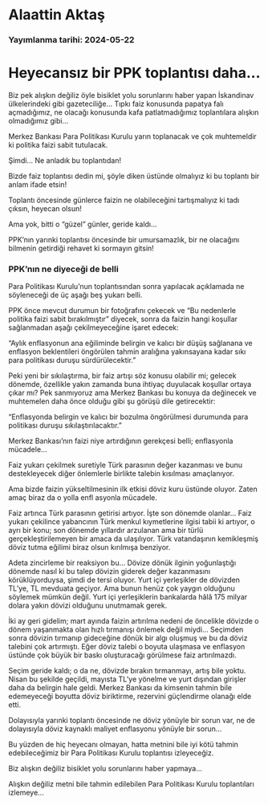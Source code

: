 # Alaattin Aktaş

### Yayımlanma tarihi: 2024-05-22

# Heyecansız bir PPK toplantısı daha...

Biz pek alışkın değiliz öyle bisiklet yolu sorunlarını haber yapan İskandinav ülkelerindeki gibi gazeteciliğe... Tıpkı faiz konusunda papatya falı açmadığımız, ne olacağı konusunda kafa patlatmadığımız toplantılara alışkın olmadığımız gibi...

Merkez Bankası Para Politikası Kurulu yarın toplanacak ve çok muhtemeldir ki politika faizi sabit tutulacak.

Şimdi... Ne anladık bu toplantıdan!

Bizde faiz toplantısı dedin mi, şöyle diken üstünde olmalıyız ki bu toplantı bir anlam ifade etsin!

Toplantı öncesinde günlerce faizin ne olabileceğini tartışmalıyız ki tadı çıksın, heyecan olsun!

Ama yok, bitti o “güzel” günler, geride kaldı...

PPK’nın yarınki toplantısı öncesinde bir umursamazlık, bir ne olacağını bilmenin getirdiği rehavet ki sormayın gitsin!


### PPK’nın ne diyeceği de belli

Para Politikası Kurulu’nun toplantısından sonra yapılacak açıklamada ne söyleneceği de üç aşağı beş yukarı belli.

PPK önce mevcut durumun bir fotoğrafını çekecek ve “Bu nedenlerle politika faizi sabit bırakılmıştır” diyecek, sonra da faizin hangi koşullar sağlanmadan aşağı çekilmeyeceğine işaret edecek:

“Aylık enflasyonun ana eğiliminde belirgin ve kalıcı bir düşüş sağlanana ve enflasyon beklentileri öngörülen tahmin aralığına yakınsayana kadar sıkı para politikası duruşu sürdürülecektir.”

Peki yeni bir sıkılaştırma, bir faiz artışı söz konusu olabilir mi; gelecek dönemde, özellikle yakın zamanda buna ihtiyaç duyulacak koşullar ortaya çıkar mı? Pek sanmıyoruz ama Merkez Bankası bu konuya da değinecek ve muhtemelen daha önce olduğu gibi şu görüşü dile getirecektir:

“Enflasyonda belirgin ve kalıcı bir bozulma öngörülmesi durumunda para politikası duruşu sıkılaştırılacaktır.”

Merkez Bankası’nın faizi niye artırdığının gerekçesi belli; enflasyonla mücadele...

Faiz yukarı çekilmek suretiyle Türk parasının değer kazanması ve bunu destekleyecek diğer önlemlerle birlikte talebin kısılması amaçlanıyor.

Ama bizde faizin yükseltilmesinin ilk etkisi döviz kuru üstünde oluyor. Zaten amaç biraz da o yolla enfl asyonla mücadele.

Faiz artınca Türk parasının getirisi artıyor. İşte son dönemde olanlar... Faiz yukarı çekilince yabancının Türk menkul kıymetlerine ilgisi tabii ki artıyor, o ayrı bir konu; son dönemde yıllardır arzulanan ama bir türlü gerçekleştirilemeyen bir amaca da ulaşılıyor. Türk vatandaşının kemikleşmiş döviz tutma eğilimi biraz olsun kırılmışa benziyor.

Adeta zincirleme bir reaksiyon bu... Dövize dönük ilginin yoğunlaştığı dönemde nasıl ki bu talep dövizin giderek değer kazanmasını körüklüyorduysa, şimdi de tersi oluyor. Yurt içi yerleşikler de dövizden TL’ye, TL mevduata geçiyor. Ama bunun henüz çok yaygın olduğunu söylemek mümkün değil. Yurt içi yerleşiklerin bankalarda hâlâ 175 milyar dolara yakın dövizi olduğunu unutmamak gerek.

İki ay geri gidelim; mart ayında faizin artırılma nedeni de öncelikle dövizde o dönem yaşanmakta olan hızlı tırmanışı önlemek değil miydi... Seçimden sonra dövizin tırmanıp gideceğine dönük bir algı oluşmuş ve bu da döviz talebini çok artırmıştı. Eğer döviz talebi o boyuta ulaşmasa ve enflasyon üstünde çok büyük bir baskı oluşturacağı görülmese faiz artırılmazdı.

Seçim geride kaldı; o da ne, dövizde bırakın tırmanmayı, artış bile yoktu. Nisan bu şekilde geçildi, mayısta TL’ye yönelme ve yurt dışından girişler daha da belirgin hale geldi. Merkez Bankası da kimsenin tahmin bile edemeyeceği boyutta döviz biriktirme, rezervini güçlendirme olanağı elde etti.

Dolayısıyla yarınki toplantı öncesinde ne döviz yönüyle bir sorun var, ne de dolayısıyla döviz kaynaklı maliyet enflasyonu yönüyle bir sorun...

Bu yüzden de hiç heyecanı olmayan, hatta metnini bile iyi kötü tahmin edebileceğimiz bir Para Politikası Kurulu toplantısı izleyeceğiz.

Biz alışkın değiliz bisiklet yolu sorunlarını haber yapmaya...

Alışkın değiliz metni bile tahmin edilebilen Para Politikası Kurulu toplantıları izlemeye...


